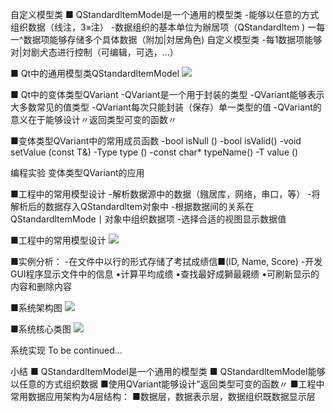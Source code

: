 自定义模型类
■ QStandardltemModel是一个通用的模型类
-能够以任意的方式组织数据（线注，3»注）
-数据组织的基本单位为辦居项（QStandardltem )
一每一^数据项能够存储多个具体数据（附加|対居角色)
自定义模型类
-每1数据项能够对|対剧犬态进行控制（可编辑，可选，…） 

■ Qt中的通用模型类QStandardltemModel
![](_v_images_/.png)

■ Qt中的变体类型QVariant
-QVariant是一个用于封装的类型
-QVariant能够表示大多数常见的值类型
-QVariant每次只能封装（保存）单一类型的值
-QVariant的意义在于能够设计〃返回类型可变的函数〃

■变体类型QVariant中的常用成员函数
-bool isNull ()
-bool isValid()
-void setValue (const T&)
-Type type ()
-const char* typeName()
-T value ()

编程实验 变体类型QVariant的应用

■工程中的常用模型设计
-解析数据源中的数据（鏹居库，网络，串口，等）
-将解析后的数据存入QStandardltem对象中
-根据数据间的关系在QStandardltemMode丨对象中组织数据项
-选择合适的视图显示数据值

■工程中的常用模型设计
![](_v_images_/.png)


■实例分析：
-在文件中以行的形式存储了考拭成绩信■(ID, Name, Score)
-开发GUI程序显示文件中的信息
•计算平均成缋
•查找最好成獅最親缋
•可刷新显示的内容和删除内容


■系统架构图
![](_v_images_/.png)

■系统核心类图
![](_v_images_/.png)

系统实现
To be continued…


小结
■ QStandardltemModel是一个通用的模型类
■ QStandardltemModel能够以任意的方式组织数据
■使用QVariant能够设计"返回类型可变的函数〃
■工程中常用数据应用架构为4层结构：
    ■数据层，数据表示层，数据组织既数据显示层